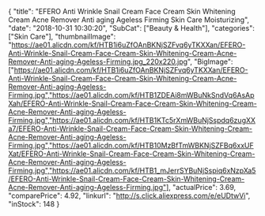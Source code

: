{
	"title": "EFERO Anti Wrinkle Snail Cream Face Cream Skin Whitening Cream Acne Remover Anti aging Ageless Firming Skin Care Moisturizing",
	"date": "2018-10-31 10:30:20",
	"SubCat": ["Beauty & Health"],
	"categories": ["Skin Care"],
	"thumbnailImage": "https://ae01.alicdn.com/kf/HTB1i6uZfOAnBKNjSZFvq6yTKXXan/EFERO-Anti-Wrinkle-Snail-Cream-Face-Cream-Skin-Whitening-Cream-Acne-Remover-Anti-aging-Ageless-Firming.jpg_220x220.jpg",
	"BigImage": ["https://ae01.alicdn.com/kf/HTB1i6uZfOAnBKNjSZFvq6yTKXXan/EFERO-Anti-Wrinkle-Snail-Cream-Face-Cream-Skin-Whitening-Cream-Acne-Remover-Anti-aging-Ageless-Firming.jpg","https://ae01.alicdn.com/kf/HTB1ZDEAi8mWBuNkSndVq6AsApXah/EFERO-Anti-Wrinkle-Snail-Cream-Face-Cream-Skin-Whitening-Cream-Acne-Remover-Anti-aging-Ageless-Firming.jpg","https://ae01.alicdn.com/kf/HTB1KTc5rXmWBuNjSspdq6zugXXa7/EFERO-Anti-Wrinkle-Snail-Cream-Face-Cream-Skin-Whitening-Cream-Acne-Remover-Anti-aging-Ageless-Firming.jpg","https://ae01.alicdn.com/kf/HTB10MzBfTmWBKNjSZFBq6xxUFXat/EFERO-Anti-Wrinkle-Snail-Cream-Face-Cream-Skin-Whitening-Cream-Acne-Remover-Anti-aging-Ageless-Firming.jpg","https://ae01.alicdn.com/kf/HTB1_mJerrSYBuNjSspiq6xNzpXa5/EFERO-Anti-Wrinkle-Snail-Cream-Face-Cream-Skin-Whitening-Cream-Acne-Remover-Anti-aging-Ageless-Firming.jpg"],
	"actualPrice": 3.69,
	"comparePrice": 4.92,
	"linkurl": "http://s.click.aliexpress.com/e/eUDtwVi",
	"inStock": 148
}
